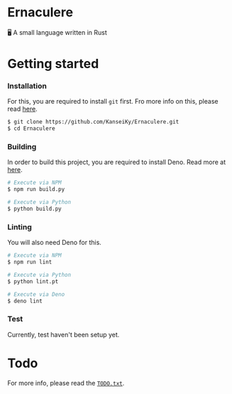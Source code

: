 # Ernaculere
🖥️ A small language written in Rust

# Getting started

### Installation
For this, you are required to install `git` first. Fro more info on this, please read [here](https://git-scm.com/book/en/v2/Getting-Started-Installing-Git 'Installing Git').
```sh
$ git clone https://github.com/KanseiKy/Ernaculere.git
$ cd Ernaculere
```

### Building
In order to build this project, you are required to install Deno. Read more at [here](https://deno.land/#installation 'Deno').
```sh
# Execute via NPM
$ npm run build.py

# Execute via Python
$ python build.py
```

### Linting
You will also need Deno for this.
```sh
# Execute via NPM
$ npm run lint

# Execute via Python
$ python lint.pt

# Execute via Deno
$ deno lint
```

### Test
Currently, test haven't been setup yet.

# Todo
For more info, please read the [`TODO.txt`](https://github.com/KanseiKy/Ernaculere/blob/main/TODO.txt 'Todo').
